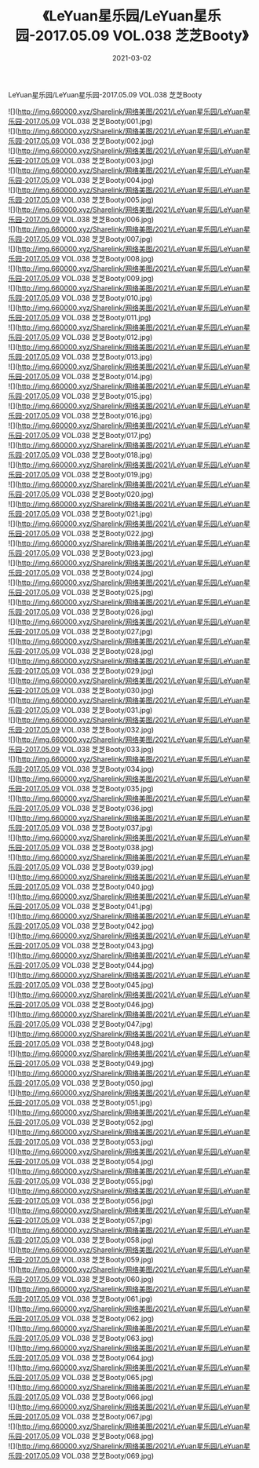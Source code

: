 ﻿---
layout: post
title:  《LeYuan星乐园/LeYuan星乐园-2017.05.09 VOL.038 芝芝Booty》
date:   2021-03-02
img: http://img.660000.xyz/Sharelink/网络美图/2021/LeYuan星乐园/LeYuan星乐园-2017.05.09 VOL.038 芝芝Booty/000.jpg
categories: [美女, 清纯, 唯美]
---

LeYuan星乐园/LeYuan星乐园-2017.05.09 VOL.038 芝芝Booty

 ![](http://img.660000.xyz/Sharelink/网络美图/2021/LeYuan星乐园/LeYuan星乐园-2017.05.09 VOL.038 芝芝Booty/001.jpg) <br>![](http://img.660000.xyz/Sharelink/网络美图/2021/LeYuan星乐园/LeYuan星乐园-2017.05.09 VOL.038 芝芝Booty/002.jpg) <br>![](http://img.660000.xyz/Sharelink/网络美图/2021/LeYuan星乐园/LeYuan星乐园-2017.05.09 VOL.038 芝芝Booty/003.jpg) <br>![](http://img.660000.xyz/Sharelink/网络美图/2021/LeYuan星乐园/LeYuan星乐园-2017.05.09 VOL.038 芝芝Booty/004.jpg) <br>![](http://img.660000.xyz/Sharelink/网络美图/2021/LeYuan星乐园/LeYuan星乐园-2017.05.09 VOL.038 芝芝Booty/005.jpg) <br>![](http://img.660000.xyz/Sharelink/网络美图/2021/LeYuan星乐园/LeYuan星乐园-2017.05.09 VOL.038 芝芝Booty/006.jpg) <br>![](http://img.660000.xyz/Sharelink/网络美图/2021/LeYuan星乐园/LeYuan星乐园-2017.05.09 VOL.038 芝芝Booty/007.jpg) <br>![](http://img.660000.xyz/Sharelink/网络美图/2021/LeYuan星乐园/LeYuan星乐园-2017.05.09 VOL.038 芝芝Booty/008.jpg) <br>![](http://img.660000.xyz/Sharelink/网络美图/2021/LeYuan星乐园/LeYuan星乐园-2017.05.09 VOL.038 芝芝Booty/009.jpg) <br>![](http://img.660000.xyz/Sharelink/网络美图/2021/LeYuan星乐园/LeYuan星乐园-2017.05.09 VOL.038 芝芝Booty/010.jpg) <br>![](http://img.660000.xyz/Sharelink/网络美图/2021/LeYuan星乐园/LeYuan星乐园-2017.05.09 VOL.038 芝芝Booty/011.jpg) <br>![](http://img.660000.xyz/Sharelink/网络美图/2021/LeYuan星乐园/LeYuan星乐园-2017.05.09 VOL.038 芝芝Booty/012.jpg) <br>![](http://img.660000.xyz/Sharelink/网络美图/2021/LeYuan星乐园/LeYuan星乐园-2017.05.09 VOL.038 芝芝Booty/013.jpg) <br>![](http://img.660000.xyz/Sharelink/网络美图/2021/LeYuan星乐园/LeYuan星乐园-2017.05.09 VOL.038 芝芝Booty/014.jpg) <br>![](http://img.660000.xyz/Sharelink/网络美图/2021/LeYuan星乐园/LeYuan星乐园-2017.05.09 VOL.038 芝芝Booty/015.jpg) <br>![](http://img.660000.xyz/Sharelink/网络美图/2021/LeYuan星乐园/LeYuan星乐园-2017.05.09 VOL.038 芝芝Booty/016.jpg) <br>![](http://img.660000.xyz/Sharelink/网络美图/2021/LeYuan星乐园/LeYuan星乐园-2017.05.09 VOL.038 芝芝Booty/017.jpg) <br>![](http://img.660000.xyz/Sharelink/网络美图/2021/LeYuan星乐园/LeYuan星乐园-2017.05.09 VOL.038 芝芝Booty/018.jpg) <br>![](http://img.660000.xyz/Sharelink/网络美图/2021/LeYuan星乐园/LeYuan星乐园-2017.05.09 VOL.038 芝芝Booty/019.jpg) <br>![](http://img.660000.xyz/Sharelink/网络美图/2021/LeYuan星乐园/LeYuan星乐园-2017.05.09 VOL.038 芝芝Booty/020.jpg) <br>![](http://img.660000.xyz/Sharelink/网络美图/2021/LeYuan星乐园/LeYuan星乐园-2017.05.09 VOL.038 芝芝Booty/021.jpg) <br>![](http://img.660000.xyz/Sharelink/网络美图/2021/LeYuan星乐园/LeYuan星乐园-2017.05.09 VOL.038 芝芝Booty/022.jpg) <br>![](http://img.660000.xyz/Sharelink/网络美图/2021/LeYuan星乐园/LeYuan星乐园-2017.05.09 VOL.038 芝芝Booty/023.jpg) <br>![](http://img.660000.xyz/Sharelink/网络美图/2021/LeYuan星乐园/LeYuan星乐园-2017.05.09 VOL.038 芝芝Booty/024.jpg) <br>![](http://img.660000.xyz/Sharelink/网络美图/2021/LeYuan星乐园/LeYuan星乐园-2017.05.09 VOL.038 芝芝Booty/025.jpg) <br>![](http://img.660000.xyz/Sharelink/网络美图/2021/LeYuan星乐园/LeYuan星乐园-2017.05.09 VOL.038 芝芝Booty/026.jpg) <br>![](http://img.660000.xyz/Sharelink/网络美图/2021/LeYuan星乐园/LeYuan星乐园-2017.05.09 VOL.038 芝芝Booty/027.jpg) <br>![](http://img.660000.xyz/Sharelink/网络美图/2021/LeYuan星乐园/LeYuan星乐园-2017.05.09 VOL.038 芝芝Booty/028.jpg) <br>![](http://img.660000.xyz/Sharelink/网络美图/2021/LeYuan星乐园/LeYuan星乐园-2017.05.09 VOL.038 芝芝Booty/029.jpg) <br>![](http://img.660000.xyz/Sharelink/网络美图/2021/LeYuan星乐园/LeYuan星乐园-2017.05.09 VOL.038 芝芝Booty/030.jpg) <br>![](http://img.660000.xyz/Sharelink/网络美图/2021/LeYuan星乐园/LeYuan星乐园-2017.05.09 VOL.038 芝芝Booty/031.jpg) <br>![](http://img.660000.xyz/Sharelink/网络美图/2021/LeYuan星乐园/LeYuan星乐园-2017.05.09 VOL.038 芝芝Booty/032.jpg) <br>![](http://img.660000.xyz/Sharelink/网络美图/2021/LeYuan星乐园/LeYuan星乐园-2017.05.09 VOL.038 芝芝Booty/033.jpg) <br>![](http://img.660000.xyz/Sharelink/网络美图/2021/LeYuan星乐园/LeYuan星乐园-2017.05.09 VOL.038 芝芝Booty/034.jpg) <br>![](http://img.660000.xyz/Sharelink/网络美图/2021/LeYuan星乐园/LeYuan星乐园-2017.05.09 VOL.038 芝芝Booty/035.jpg) <br>![](http://img.660000.xyz/Sharelink/网络美图/2021/LeYuan星乐园/LeYuan星乐园-2017.05.09 VOL.038 芝芝Booty/036.jpg) <br>![](http://img.660000.xyz/Sharelink/网络美图/2021/LeYuan星乐园/LeYuan星乐园-2017.05.09 VOL.038 芝芝Booty/037.jpg) <br>![](http://img.660000.xyz/Sharelink/网络美图/2021/LeYuan星乐园/LeYuan星乐园-2017.05.09 VOL.038 芝芝Booty/038.jpg) <br>![](http://img.660000.xyz/Sharelink/网络美图/2021/LeYuan星乐园/LeYuan星乐园-2017.05.09 VOL.038 芝芝Booty/039.jpg) <br>![](http://img.660000.xyz/Sharelink/网络美图/2021/LeYuan星乐园/LeYuan星乐园-2017.05.09 VOL.038 芝芝Booty/040.jpg) <br>![](http://img.660000.xyz/Sharelink/网络美图/2021/LeYuan星乐园/LeYuan星乐园-2017.05.09 VOL.038 芝芝Booty/041.jpg) <br>![](http://img.660000.xyz/Sharelink/网络美图/2021/LeYuan星乐园/LeYuan星乐园-2017.05.09 VOL.038 芝芝Booty/042.jpg) <br>![](http://img.660000.xyz/Sharelink/网络美图/2021/LeYuan星乐园/LeYuan星乐园-2017.05.09 VOL.038 芝芝Booty/043.jpg) <br>![](http://img.660000.xyz/Sharelink/网络美图/2021/LeYuan星乐园/LeYuan星乐园-2017.05.09 VOL.038 芝芝Booty/044.jpg) <br>![](http://img.660000.xyz/Sharelink/网络美图/2021/LeYuan星乐园/LeYuan星乐园-2017.05.09 VOL.038 芝芝Booty/045.jpg) <br>![](http://img.660000.xyz/Sharelink/网络美图/2021/LeYuan星乐园/LeYuan星乐园-2017.05.09 VOL.038 芝芝Booty/046.jpg) <br>![](http://img.660000.xyz/Sharelink/网络美图/2021/LeYuan星乐园/LeYuan星乐园-2017.05.09 VOL.038 芝芝Booty/047.jpg) <br>![](http://img.660000.xyz/Sharelink/网络美图/2021/LeYuan星乐园/LeYuan星乐园-2017.05.09 VOL.038 芝芝Booty/048.jpg) <br>![](http://img.660000.xyz/Sharelink/网络美图/2021/LeYuan星乐园/LeYuan星乐园-2017.05.09 VOL.038 芝芝Booty/049.jpg) <br>![](http://img.660000.xyz/Sharelink/网络美图/2021/LeYuan星乐园/LeYuan星乐园-2017.05.09 VOL.038 芝芝Booty/050.jpg) <br>![](http://img.660000.xyz/Sharelink/网络美图/2021/LeYuan星乐园/LeYuan星乐园-2017.05.09 VOL.038 芝芝Booty/051.jpg) <br>![](http://img.660000.xyz/Sharelink/网络美图/2021/LeYuan星乐园/LeYuan星乐园-2017.05.09 VOL.038 芝芝Booty/052.jpg) <br>![](http://img.660000.xyz/Sharelink/网络美图/2021/LeYuan星乐园/LeYuan星乐园-2017.05.09 VOL.038 芝芝Booty/053.jpg) <br>![](http://img.660000.xyz/Sharelink/网络美图/2021/LeYuan星乐园/LeYuan星乐园-2017.05.09 VOL.038 芝芝Booty/054.jpg) <br>![](http://img.660000.xyz/Sharelink/网络美图/2021/LeYuan星乐园/LeYuan星乐园-2017.05.09 VOL.038 芝芝Booty/055.jpg) <br>![](http://img.660000.xyz/Sharelink/网络美图/2021/LeYuan星乐园/LeYuan星乐园-2017.05.09 VOL.038 芝芝Booty/056.jpg) <br>![](http://img.660000.xyz/Sharelink/网络美图/2021/LeYuan星乐园/LeYuan星乐园-2017.05.09 VOL.038 芝芝Booty/057.jpg) <br>![](http://img.660000.xyz/Sharelink/网络美图/2021/LeYuan星乐园/LeYuan星乐园-2017.05.09 VOL.038 芝芝Booty/058.jpg) <br>![](http://img.660000.xyz/Sharelink/网络美图/2021/LeYuan星乐园/LeYuan星乐园-2017.05.09 VOL.038 芝芝Booty/059.jpg) <br>![](http://img.660000.xyz/Sharelink/网络美图/2021/LeYuan星乐园/LeYuan星乐园-2017.05.09 VOL.038 芝芝Booty/060.jpg) <br>![](http://img.660000.xyz/Sharelink/网络美图/2021/LeYuan星乐园/LeYuan星乐园-2017.05.09 VOL.038 芝芝Booty/061.jpg) <br>![](http://img.660000.xyz/Sharelink/网络美图/2021/LeYuan星乐园/LeYuan星乐园-2017.05.09 VOL.038 芝芝Booty/062.jpg) <br>![](http://img.660000.xyz/Sharelink/网络美图/2021/LeYuan星乐园/LeYuan星乐园-2017.05.09 VOL.038 芝芝Booty/063.jpg) <br>![](http://img.660000.xyz/Sharelink/网络美图/2021/LeYuan星乐园/LeYuan星乐园-2017.05.09 VOL.038 芝芝Booty/064.jpg) <br>![](http://img.660000.xyz/Sharelink/网络美图/2021/LeYuan星乐园/LeYuan星乐园-2017.05.09 VOL.038 芝芝Booty/065.jpg) <br>![](http://img.660000.xyz/Sharelink/网络美图/2021/LeYuan星乐园/LeYuan星乐园-2017.05.09 VOL.038 芝芝Booty/066.jpg) <br>![](http://img.660000.xyz/Sharelink/网络美图/2021/LeYuan星乐园/LeYuan星乐园-2017.05.09 VOL.038 芝芝Booty/067.jpg) <br>![](http://img.660000.xyz/Sharelink/网络美图/2021/LeYuan星乐园/LeYuan星乐园-2017.05.09 VOL.038 芝芝Booty/068.jpg) <br>![](http://img.660000.xyz/Sharelink/网络美图/2021/LeYuan星乐园/LeYuan星乐园-2017.05.09 VOL.038 芝芝Booty/069.jpg) <br>